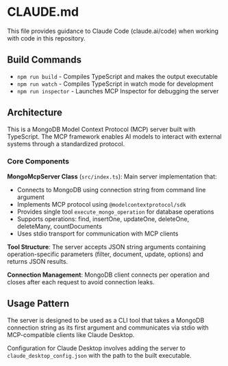 # CLAUDE.md

This file provides guidance to Claude Code (claude.ai/code) when working with code in this repository.

## Build Commands

- `npm run build` - Compiles TypeScript and makes the output executable
- `npm run watch` - Compiles TypeScript in watch mode for development  
- `npm run inspector` - Launches MCP Inspector for debugging the server

## Architecture

This is a MongoDB Model Context Protocol (MCP) server built with TypeScript. The MCP framework enables AI models to interact with external systems through a standardized protocol.

### Core Components

**MongoMcpServer Class** (`src/index.ts`): Main server implementation that:
- Connects to MongoDB using connection string from command line argument
- Implements MCP protocol using `@modelcontextprotocol/sdk`
- Provides single tool `execute_mongo_operation` for database operations
- Supports operations: find, insertOne, updateOne, deleteOne, deleteMany, countDocuments
- Uses stdio transport for communication with MCP clients

**Tool Structure**: The server accepts JSON string arguments containing operation-specific parameters (filter, document, update, options) and returns JSON results.

**Connection Management**: MongoDB client connects per operation and closes after each request to avoid connection leaks.

## Usage Pattern

The server is designed to be used as a CLI tool that takes a MongoDB connection string as its first argument and communicates via stdio with MCP-compatible clients like Claude Desktop.

Configuration for Claude Desktop involves adding the server to `claude_desktop_config.json` with the path to the built executable.